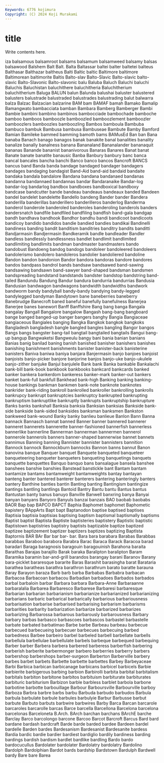 ```yaml
---
Keywords: 6776 kojimura
Copyright: (C) 2024 Koji Murakami
---
```


# title

Write contents here.



iza balsamous balsamroot balsams balsamum balsamweed balsamy balsas balsawood Balshem
Balt Balt. Balta Baltassar baltei balter baltetei balteus Balthasar Balthazar
baltheus Balti Baltic baltic Baltimore baltimore Baltimorean baltimorite Baltis Balto-slav
Balto-Slavic Balto-slavic balto-slavic Balto-Slavonic Balto-slavonic balu Baluba Baluch Baluchi baluchi
Baluchis Baluchistan baluchithere baluchitheria Baluchitherium baluchitherium Baluga BALUN balun Balunda
balushai baluster balustered balusters balustrade balustraded balustrades balustrading balut balwarra
balza Balzac Balzacian balzarine BAM bam BAMAF bamah Bamako Bamalip
Bamangwato bambacciata bamban Bambara Bamberg Bamberger Bambi Bambie bambini bambino
bambinos bambocciade bambochade bamboche bamboo bamboos bamboozle bamboozled bamboozlement bamboozler
bamboozlers bamboozles bamboozling Bambos bamboula Bambuba bambuco bambuk Bambusa bambusa
Bambuseae Bambute Bamby Bamford Bamian Bamileke bammed bamming bamoth bams
BAMusEd Ban ban Bana banaba Banach banago banagos banak banakite
banal banalities banality banalize banally banalness banana Bananaland Bananalander bananaquit
bananas Banande bananist bananivorous Banaras Banares Banat banat Banate banate
banatite banausic Banba Banbury banbury banc banca bancal bancales bancha
banchi Banco banco bancos Bancroft BANCS bancus band Banda banda
bandage bandaged bandager bandagers bandages bandaging bandagist Band-Aid band-aid bandaid
bandaite bandaka bandala bandalore Bandana bandana bandanaed bandanas bandanna bandannaed
bandannas bandar Bandaranaike Bandar-log bandar-log bandarlog bandbox bandboxes bandboxical bandboxy
bandcase bandcutter bande bandeau bandeaus bandeaux banded Bandeen bandel bandelet
bandelette Bandello bandeng Bander bander Bandera banderilla banderillas banderillero banderilleros
banderlog Banderma banderol banderole banderoled banderoles banderoling banderols banders bandersnatch
bandfile bandfiled bandfiling bandfish band-gala bandgap bandh bandhava bandhook Bandhor
bandhu bandi bandicoot bandicoots bandicoy bandido bandidos bandie bandied bandies
bandikai Bandinelli bandiness banding bandit banditism banditries banditry bandits banditti
Bandjarmasin Bandjermasin Bandkeramik bandle bandleader Bandler bandless bandlessly bandlessness bandlet
bandlimit bandlimited bandlimiting bandlimits bandman bandmaster bandmasters bando bandobust Bandoeng
bandog bandogs bandoleer bandoleered bandoleers bandolerismo bandolero bandoleros bandolier bandoliered
bandoline Bandon bandon bandonion Bandor bandora bandoras bandore bandores bandos
bandpass bandrol bands bandsaw bandsawed band-sawing bandsawing bandsawn band-sawyer band-shaped
bandsman bandsmen bandspreading bandstand bandstands bandster bandstop bandstring band-tailed Bandundu
Bandung Bandur bandura bandurria bandurrias Bandusia Bandusian bandwagon bandwagons bandwidth
bandwidths bandwork bandworm bandy bandyball bandy-bandy bandying bandy-legged bandylegged bandyman
Bandytown bane baneberries baneberry Banebrudge Banecroft baned baneful banefully banefulness
Banerjea Banerjee banes banewort Banff Banffshire Bang bang banga Bangala
bangalay Bangall Bangalore bangalow Bangash bang-bang bangboard bange banged banged-up
banger bangers banghy Bangia Bangiaceae bangiaceous Bangiales banging Bangka Bangkok
bangkok bangkoks Bangladesh bangladesh bangle bangled bangles bangling Bangor bangos
Bangs bangs bangster bang-tail bangtail bangtailed bangtails Bangui bang-up bangup
Bangwaketsi Bangweulu bangy bani bania banian banians Banias banig banilad
baning banish banished banisher banishers banishes banishing banishment banishments banister
banister-back banisterine banisters Baniva baniwa baniya banjara Banjermasin banjo banjoes
banjoist banjoists banjo-picker banjore banjorine banjos banjo-uke banjo-ukulele banjo-zither banjuke
Banjul banjulele Bank bank Banka bankable Bankalachi bank-bill bank-book bankbook
bankbooks bankcard bankcards banked banker bankera bankerdom bankeress banker-mark banker-out
bankers banket bank-full bankfull Bankhead bank-high Banking banking banking-house bankings
bankman bankmen bank-note banknote banknotes bankrider bank-riding bankroll bankrolled bankroller
bankrolling bankrolls bankrupcy bankrupt bankruptcies bankruptcy bankrupted bankrupting bankruptism bankruptlike
bankruptly bankrupts bankruptship bankrupture Banks banks bankshall Banksia banksia Banksian
banksias Bankside bank-side bankside bank-sided banksides banksman banksmen Bankston bankweed
bank-wound Banky banky banlieu banlieue Banlon Bann Banna bannack Bannasch
bannat banned Banner banner bannered bannerer banneret bannerets bannerette banner-fashioned
bannerfish bannerless bannerlike bannerline Bannerman bannerman bannermen bannerol bannerole bannerols
banners banner-shaped bannerwise bannet bannets bannimus Banning banning Bannister bannister
bannisters bannition Bannock bannock Bannockburn bannocks Bannon banns bannut Banon
banovina banque Banquer banquet Banquete banqueted banqueteer banqueteering banqueter banqueters
banqueting banquetings banquets banquette banquettes Banquo banquo bans bansalague bansela
banshee banshees banshie banshies Banstead banstickle bant Bantam bantam bantamize
bantams bantamweight bantamweights bantay bantayan banteng banter bantered banterer banterers
bantering banteringly banters bantery Banthine banties bantin Banting banting Bantingism
bantingize bantings bantling bantlings Bantoid Bantry Bantu bantu Bantus bantus
Bantustan banty banus banuyo Banville Banwell banxring banya Banyai banyan
banyans Banyoro Banyuls banzai banzais BAO baobab baobabs BAOR Bap
bap BAPCO BAPCT Baphia Baphomet baphomet Baphometic bapistery BAppArts Bapt
bapt Baptanodon baptise baptised baptises Baptisia baptisia baptisias baptising baptism
baptismal baptismally baptisms Baptist baptist Baptista Baptiste baptisteries baptistery Baptistic
baptistic Baptistown baptistries baptistry baptists baptizable baptize baptized baptizee baptizement
baptizer baptizers baptizes baptizing Baptlsta Baptornis BAR BAr Bar bar
bar- bar. Bara bara barabara Barabas Barabbas barabbas Baraboo barabora
Barabra Barac Baraca Barack Baracoa barad baradari Baraga baragnosis baragouin
baragouinish Barahona baraita Baraithas Barajas barajillo Barak baraka Baralipton baralipton
Baram Baramika baramin bar-and-grill barandos barangay barani Baranov Barany bara-picklet
bararesque bararite Baras Barashit barasingha barat Barataria barathea baratheas barathra
barathron barathrum barato baratte barauna Baray Barayon baraza Barb barb
barba Barbabas Barbabra barbacan Barbacoa Barbacoan barbacou Barbadian barbadoes Barbados
barbados barbal barbaloin barbar Barbara barbara Barbara-Anne Barbaraanne barbaralalia Barbarea
Barbaresco Barbarese Barbaresi barbaresque Barbarian barbarian barbarianism barbarianize barbarianized barbarianizing
barbarians barbaric barbarical barbarically barbarious barbariousness barbarisation barbarise barbarised barbarising
barbarism barbarisms barbarities barbarity barbarization barbarize barbarized barbarizes barbarizing Barbarossa
barbarous barbarously barbarousness Barbary barbary barbas barbasco barbascoes barbascos barbastel
barbastelle barbate barbated barbatimao Barbe barbe Barbeau barbeau barbecue barbecued
barbecueing barbecuer barbecues barbecuing barbed barbedness Barbee barbeiro barbel barbeled
barbell barbellate barbells barbellula barbellulae barbellulate barbels barbeque barbequed barbequing
Barber barber Barbera barbera barbered barberess barberfish barbering barberish barberite
barbermonger barbero barberries barberry barbers barbershop barbershops barber-surgeon Barberton Barberville
barbery barbes barbet barbets Barbette barbette barbettes Barbey Barbeyaceae Barbi
Barbica barbican barbicanage barbicans barbicel barbicels Barbie barbierite barbigerous barbing
barbion Barbirolli barbita barbital barbitalism barbitals barbiton barbitone barbitos barbituism
barbiturate barbiturates barbituric barbiturism Barbizon barble barbless barblet barbola barbone
barbotine barbotte barbouillage Barbour Barboursville Barbourville barboy Barboza Barbra barbre
barbs barbu Barbuda barbudo barbudos Barbula barbula barbulate barbule barbules
barbulyie Barbur Barbusse barbut barbute Barbuto barbuts barbwire barbwires Barby
Barca Barcan barcarole barcaroles barcarolle barcas Barce barcella Barcellona Barcelona
barcelona barcelonas Barceloneta B.Arch. BArch barchan barchans BArchE barche Barclay
Barco barcolongo barcone Barcoo Barcot Barcroft Barcus Bard bard bardane
bardash bardcraft Barde barde barded bardee Bardeen bardel bardelle Barden
bardes Bardesanism Bardesanist Bardesanite bardess Bardia bardic bardie bardier bardiest
bardiglio bardily bardiness barding bardings bardish bardism bardlet bardlike bardling
Bardo bardo bardocucullus Bardolater bardolater Bardolatry bardolatry Bardolino Bardolph Bardolphian
Bardot bards bardship Bardstown Bardulph Bardwell bardy Bare bare Barea
